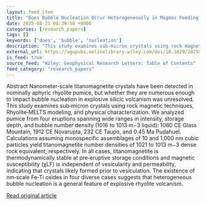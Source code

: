 ```yaml
---
layout: feed_item
title: "Does Bubble Nucleation Occur Heterogeneously in Magmas Feeding Explosive Rhyolite Eruptions? Insights From the Rock Magnetic Properties of Pumice"
date: 2025-08-21 08:39:56 +0000
categories: [research_papers]
tags: []
keywords: ['does', 'bubble', 'nucleation']
description: "This study examines sub‐micron crystals using rock magnetic techniques, Rhyolite‐MELTS modeling, and physical characterization"
external_url: https://agupubs.onlinelibrary.wiley.com/doi/10.1029/2025GL115789?af=R
is_feed: true
source_feed: "Wiley: Geophysical Research Letters: Table of Contents"
feed_category: "research_papers"
---
```


Abstract Nanometer‐scale titanomagnetite crystals have been detected in nominally aphyric rhyolite pumice, but whether they are numerous enough to impact bubble nucleation in explosive silicic volcanism was unresolved. This study examines sub‐micron crystals using rock magnetic techniques, Rhyolite‐MELTS modeling, and physical characterization. We analyzed pumice from four eruptions spanning wide ranges in intensity, storage depth, and bubble number density (1016 to 1013 m−3 liquid): 1060 CE Glass Mountain, 1912 CE Novarupta, 232 CE Taupo, and 0.45 Ma Pudahuel. Calculations assuming monospecific assemblages of 10 and 1,000 nm cubic particles yield titanomagnetite number densities of 1021 to 1013 m−3 dense rock equivalent, respectively. In all cases, titanomagnetite is thermodynamically stable at pre‐eruptive storage conditions and magnetic susceptibility (χLF) is independent of vesicularity and permeability, indicating that crystals likely formed prior to vesiculation. The existence of nm‐scale Fe‐Ti oxides in four diverse cases suggests that heterogeneous bubble nucleation is a general feature of explosive rhyolite volcanism.

[Read original article](https://agupubs.onlinelibrary.wiley.com/doi/10.1029/2025GL115789?af=R)
